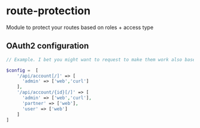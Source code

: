 # route-protection
Module to protect your routes based on roles + access type

OAuth2 configuration
--------------------
```php
// Example. I bet you might want to request to make them work also based on GET, POST, etc, but for now get creative with the roles.

$config =  [
    '/api/account[/]' => [
      'admin' => ['web','curl']
    ],
    '/api/account/{id}[/]' => [
      'admin' => ['web','curl'],
      'partner' => ['web'],
      'user' => ['web']
    ]
]
```
